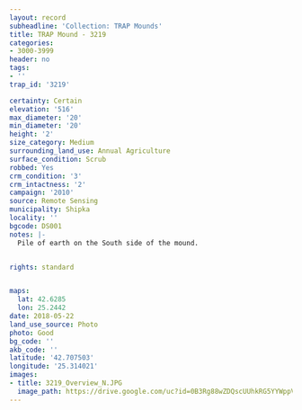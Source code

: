 ```yaml
---
layout: record
subheadline: 'Collection: TRAP Mounds'
title: TRAP Mound - 3219
categories:
- 3000-3999
header: no
tags:
- ''
trap_id: '3219'

certainty: Certain
elevation: '516'
max_diameter: '20'
min_diameter: '20'
height: '2'
size_category: Medium
surrounding_land_use: Annual Agriculture
surface_condition: Scrub
robbed: Yes
crm_condition: '3'
crm_intactness: '2'
campaign: '2010'
source: Remote Sensing
municipality: Shipka
locality: ''
bgcode: DS001
notes: |-
  Pile of earth on the South side of the mound.


rights: standard


maps:
  lat: 42.6285
  lon: 25.2442
date: 2018-05-22
land_use_source: Photo
photo: Good
bg_code: ''
akb_code: ''
latitude: '42.707503'
longitude: '25.314021'
images:
- title: 3219_Overview_N.JPG
  image_path: https://drive.google.com/uc?id=0B3Rg88wZDQscUUhkRG5YYWppVTA
---
```

